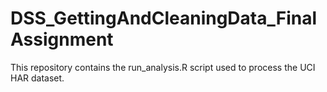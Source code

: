 # DSS_GettingAndCleaningData_FinalAssignment
This repository contains the run_analysis.R script used to process the UCI HAR dataset.

